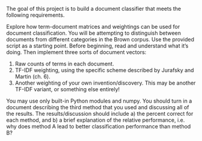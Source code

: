 The goal of this project is to build a document classifier that meets the following requirements. 

Explore how term-document matrices and weightings can be used for document classification. You will be attempting to distinguish between documents from different categories in the Brown corpus. Use the provided script as a starting point. Before beginning, read and understand what it’s doing. Then implement three sorts of document vectors:
1. Raw counts of terms in each document.
2. TF-IDF weighting, using the specific scheme described by Jurafsky and Martin (ch. 6).
3. Another weighting of your own invention/discovery. This may be another TF-IDF variant, or something else entirely!

You may use only built-in Python modules and numpy. You should turn in a document describing the third method that you used and discussing all of the results. The results/discussion should include a) the percent correct for each method, and b) a brief explanation of the relative performance, i.e. why does method A lead to better classification performance than method B?